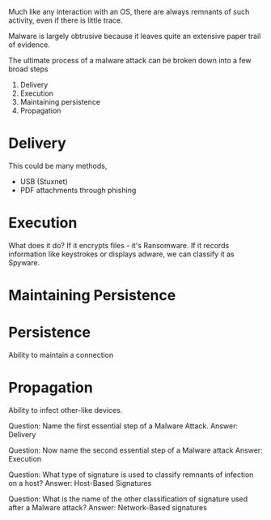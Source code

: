 Much like any interaction with an OS, there are always remnants of such activity, even if there is little trace. 

Malware is largely obtrusive because it leaves quite an extensive paper trail of evidence. 

The ultimate process of a malware attack can be broken down into a few broad steps
1. Delivery
2. Execution
3. Maintaining persistence
4. Propagation

# Delivery
This could be many methods,
- USB (Stuxnet)
- PDF attachments through phishing

# Execution
What does it do? If it encrypts files - it's Ransomware. If it records information like keystrokes or displays adware, we can classify it as Spyware. 

# Maintaining Persistence


# Persistence
Ability  to maintain a connection

# Propagation
Ability to infect other-like devices. 

Question: Name the first essential step of a Malware Attack.
Answer: Delivery

Question: Now name the second essential step of a Malware attack
Answer: Execution

Question: What type of signature is used to classify remnants of infection on a host?
Answer: Host-Based Signatures

Question: What is the name of the other classification of signature used after a Malware attack?
Answer: Network-Based signatures

